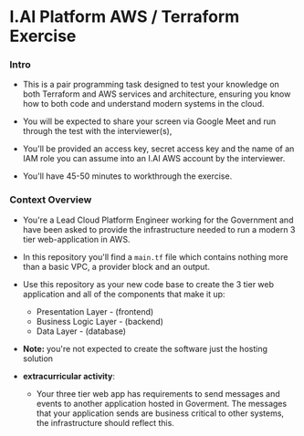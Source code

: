 # I.AI Platform AWS / Terraform Exercise

### Intro

- This is a pair programming task designed to test your knowledge on both Terraform and AWS services and architecture, ensuring you know how to both code and understand modern systems in the cloud.

- You will be expected to share your screen via Google Meet and run through the test with the interviewer(s),

- You'll be provided an access key, secret access key and the name of an IAM role you can assume into an I.AI AWS account by the interviewer.

- You'll have 45-50 minutes to workthrough the exercise.

### Context Overview

- You're a Lead Cloud Platform Engineer working for the Government and have been asked to provide the infrastructure needed to run a modern 3 tier web-application in AWS.

- In this repository you'll find a `main.tf` file which contains nothing more than a basic VPC, a provider block and an output.

- Use this repository as your new code base to create the 3 tier web application and all of the components that make it up:
  - Presentation Layer - (frontend)
  - Business Logic Layer - (backend)
  - Data Layer - (database)

- **Note:** you're not expected to create the software just the hosting solution

- **extracurricular activity**:
  - Your three tier web app has requirements to send messages and events to another application hosted in Goverment. The messages that your application sends are business critical to other systems, the infrastructure should reflect this.